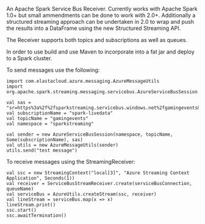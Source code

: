 An Apache Spark Service Bus Receiver. Currently works with Apache Spark 1.0+ but small ammendments can be done to work with 2.0+. Additionally a structured streaming approach can be undertaken in 2.0 to wrap and push the results into a DataFrame using the new Structured Streaming API.

The Receiver supports both topics and subscriptions as well as queues.

In order to use build and use Maven to incorporate into a fat jar and deploy to a Spark cluster.

To send messages use the following:

~~~
import com.elastacloud.azure.messaging.AzureMessageUtils
import org.apache.spark.streaming.messaging.servicebus.AzureServiceBusSession

val sas = "sr=https%3a%2f%2fsparkstreaming.servicebus.windows.net%2fgamingevents&sig=Xh0QLGhEsNpUEqXlTLbWceaHQz%2bllHURpdceVsNzVnM%3d&se=1457443054&skn=sparkpol"
val subscriptionName = "spark-livedata"
val topicName = "gamingevents"
val namespace = "sparkstreaming"

val sender = new AzureServiceBusSession(namespace, topicName, Some(subscriptionName), sas)
val utils = new AzureMessageUtils(sender)
utils.send("test message")
~~~

To receive messages using the StreamingReceiver:

~~~
val ssc = new StreamingContext("local[3]", "Azure Streaming Context Application", Seconds(1))
val receiver = ServiceBusStreamReceiver.create(serviceBusConnection, queueName)
val serviceBus = AzureUtils.createStream(ssc, receiver)
val lineStream = serviceBus.map(x => x)
lineStream.print()
ssc.start()
ssc.awaitTermination()
~~~
